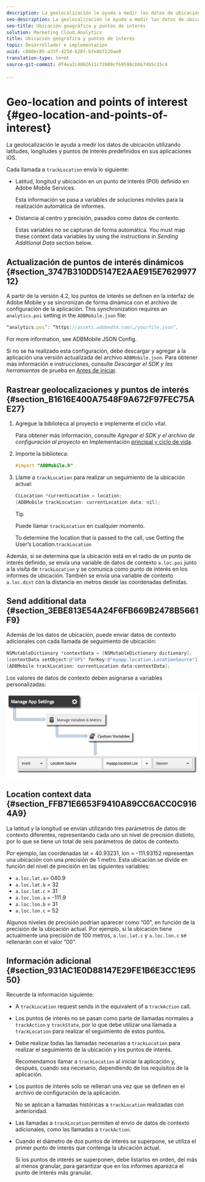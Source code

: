 ```yaml
---
description: La geolocalización le ayuda a medir los datos de ubicación utilizando latitudes, longitudes y puntos de interés predefinidos en sus aplicaciones iOS.
seo-description: La geolocalización le ayuda a medir los datos de ubicación utilizando latitudes, longitudes y puntos de interés predefinidos en sus aplicaciones iOS.
seo-title: Ubicación geográfica y puntos de interés
solution: Marketing Cloud,Analytics
title: Ubicación geográfica y puntos de interés
topic: Desarrollador e implementación
uuid: c800ec85-a33f-425d-b28f-bfe8bf229ae8
translation-type: tm+mt
source-git-commit: df4ea2c4002611c72009cf69598cbbb74b5c15c4

---
```



# Geo-location and points of interest {#geo-location-and-points-of-interest}

La geolocalización le ayuda a medir los datos de ubicación utilizando latitudes, longitudes y puntos de interés predefinidos en sus aplicaciones iOS.

Cada llamada a `trackLocation` envía lo siguiente:

* Latitud, longitud y ubicación en un punto de interés (POI) definido en Adobe Mobile Services.

   Esta información se pasa a variables de soluciones móviles para la realización automática de informes.

* Distancia al centro y precisión, pasados como datos de contexto.

   Estas variables no se capturan de forma automática. You must map these context data variables by using the instructions in *Sending Additional Data* section below.

## Actualización de puntos de interés dinámicos {#section_3747B310DD5147E2AAE915E762997712}

A partir de la versión 4.2, los puntos de interés se definen en la interfaz de Adobe Mobile y se sincronizan de forma dinámica con el archivo de configuración de la aplicación. This synchronization requires an `analytics.poi` setting in the `ADBMobile.json` file:

```js
“analytics.poi”: “https://assets.adobedtm.com/…/yourfile.json”,
```

For more information, see ADBMobile JSON Config.[](/help/ios/configuration/json-config/json-config.md)

Si no se ha realizado esta configuración, debe descargar y agregar a la aplicación una versión actualizada del archivo `ADBMobile.json`. Para obtener más información e instrucciones, consulte *Descargar el SDK y las herramientas* de prueba en [Antes de iniciar](/help/ios/getting-started/requirements.md).

## Rastrear geolocalizaciones y puntos de interés {#section_B1616E400A7548F9A672F97FEC75AE27}

1. Agregue la biblioteca al proyecto e implemente el ciclo vital.

   Para obtener más información, consulte *Agregar el SDK y el archivo de configuración al proyecto* en Implementación [principal y ciclo de vida](/help/ios/getting-started/dev-qs.md).
1. Importe la biblioteca:

   ```objective-c
   #import "ADBMobile.h"
   ```

1. Llame a `trackLocation` para realizar un seguimiento de la ubicación actual:

   ```objective-c
   CLLocation *currentLocation = location; 
   [ADBMobile trackLocation: currentLocation data: nil]; 
   ```

   >[!TIP]
   >
   >Puede llamar `trackLocation` en cualquier momento.

   To determine the location that is passed to the  call, use Getting the User’s Location.`trackLocation`[](https://developer.apple.com/Library/ios/documentation/UserExperience/Conceptual/LocationAwarenessPG/CoreLocation/CoreLocation.html)

Además, si se determina que la ubicación está en el radio de un punto de interés definido, se envía una variable de datos de contexto `a.loc.poi` junto a la visita de `trackLocation` y se comunica como punto de interés en los informes de ubicación. También se envía una variable de contexto `a.loc.dist` con la distancia en metros desde las coordenadas definidas.

## Send additional data {#section_3EBE813E54A24F6FB669B2478B5661F9}

Además de los datos de ubicación, puede enviar datos de contexto adicionales con cada llamada de seguimiento de ubicación:

```objective-c
NSMutableDictionary *contextData = [NSMutableDictionary dictionary]; 
[contextData setObject:@"GPS" forKey:@"myapp.location.LocationSource"]; 
[ADBMobile trackLocation: currentLocation data:contextData];
```

Los valores de datos de contexto deben asignarse a variables personalizadas:

![](assets/map-location-context-data.png)

## Location context data {#section_FFB71E6653F9410A89CC6ACC0C9164A9}

La latitud y la longitud se envían utilizando tres parámetros de datos de contexto diferentes, representando cada uno un nivel de precisión distinto, por lo que se tiene un total de seis parámetros de datos de contexto.

Por ejemplo, las coordenadas lat = 40.93231, lon = -111.93152 representan una ubicación con una precisión de 1 metro. Esta ubicación se divide en función del nivel de precisión en las siguientes variables:

* `a.loc.lat.a`= 040.9
* `a.loc.lat.b` = 32
* `a.loc.lat.c` = 31
* `a.loc.lon.a` = -111.9
* `a.loc.lon.b` = 31
* `a.loc.lon.c` = 52

Algunos niveles de precisión podrían aparecer como “00”, en función de la precisión de la ubicación actual. Por ejemplo, si la ubicación tiene actualmente una precisión de 100 metros, `a.loc.lat.c` y `a.loc.lon.c` se rellenarán con el valor “00”.

## Información adicional {#section_931AC1E0D88147E29FE1B6E3CC1E9550}

Recuerde la información siguiente:

* A `trackLocation` request sends in the equivalent of a `trackAction` call.

* Los puntos de interés no se pasan como parte de llamadas normales a `trackAction` y `trackState`, por lo que debe utilizar una llamada a `trackLocation` para realizar el seguimiento de estos puntos.

* Debe realizar todas las llamadas necesarias a `trackLocation` para realizar el seguimiento de la ubicación y los puntos de interés.

   Recomendamos llamar a `trackLocation` al iniciar la aplicación y, después, cuando sea necesario, dependiendo de los requisitos de la aplicación.

* Los puntos de interés solo se rellenan una vez que se definen en el archivo de configuración de la aplicación.

   No se aplican a llamadas históricas a `trackLocation` realizadas con anterioridad.
* Las llamadas a `trackLocation` permiten el envío de datos de contexto adicionales, como las llamadas a `trackAction`.

* Cuando el diámetro de dos puntos de interés se superpone, se utiliza el primer punto de interés que contenga la ubicación actual.

   Si los puntos de interés se superponen, debe listarlos en orden, del más al menos granular, para garantizar que en los informes aparezca el punto de interés más granular.

